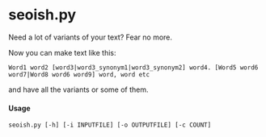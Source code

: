 # seoish.py
Need a lot of variants of your text? Fear no more.

Now you can make text like this:

```
Word1 word2 [word3|word3_synonym1|word3_synonym2] word4. [Word5 word6 word7|Word8 word6 word9] word, word etc
```

and have all the variants or some of them.

#### Usage

```
seoish.py [-h] [-i INPUTFILE] [-o OUTPUTFILE] [-c COUNT]
```
